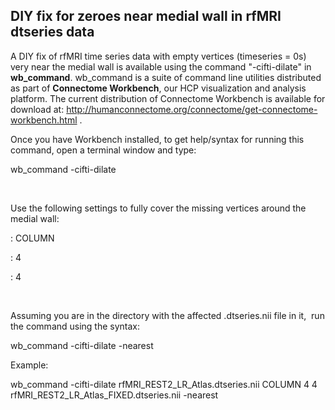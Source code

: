 ## DIY fix for zeroes near medial wall in rfMRI dtseries data

A DIY fix of rfMRI time series data with empty vertices (timeseries = 0s) very near the medial wall is available using the command "-cifti-dilate" in **wb\_command**. wb\_command is a suite of command line utilities distributed as part of **Connectome Workbench**, our HCP visualization and analysis platform. The current distribution of Connectome Workbench is available for download at: <http://humanconnectome.org/connectome/get-connectome-workbench.html> .

Once you have Workbench installed, to get help/syntax for running this command, open a terminal window and type: 

wb\_command -cifti-dilate 

 

Use the following settings to fully cover the missing vertices around the medial wall: 

 <direction> : COLUMN  


<surface-distance> : 4  


<volume-distance> : 4  


 

Assuming you are in the directory with the affected .dtseries.nii file in it,  run the command using the syntax:     


wb\_command -cifti-dilate <cifti-in> <direction> <surface-distance> <volume-distance> <cifti-out> -nearest

Example: 

wb\_command -cifti-dilate rfMRI\_REST2\_LR\_Atlas.dtseries.nii COLUMN 4 4 rfMRI\_REST2\_LR\_Atlas\_FIXED.dtseries.nii -nearest

 

 

